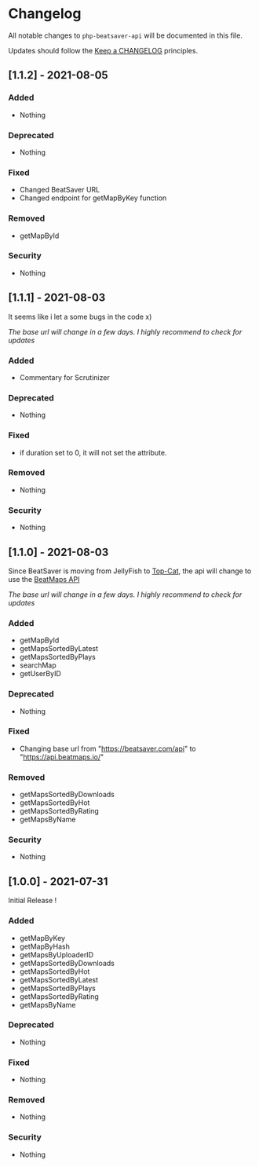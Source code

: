 # Changelog

All notable changes to `php-beatsaver-api` will be documented in this file.

Updates should follow the [Keep a CHANGELOG](https://keepachangelog.com/) principles.

## [1.1.2] - 2021-08-05

### Added
- Nothing

### Deprecated
- Nothing

### Fixed
- Changed BeatSaver URL
- Changed endpoint for getMapByKey function

### Removed
- getMapById

### Security
- Nothing

## [1.1.1] - 2021-08-03

It seems like i let a some bugs in the code x)

*The base url will change in a few days. I highly recommend to check for updates*

### Added
- Commentary for Scrutinizer

### Deprecated
- Nothing

### Fixed
- if duration set to 0, it will not set the attribute.

### Removed
- Nothing

### Security
- Nothing

## [1.1.0] - 2021-08-03

Since BeatSaver is moving from JellyFish to [Top-Cat](https://github.com/Top-Cat), the api will change to use the [BeatMaps API]("https://api.beatmaps.io/docs/") 

*The base url will change in a few days. I highly recommend to check for updates*

### Added
- getMapById
- getMapsSortedByLatest
- getMapsSortedByPlays
- searchMap
- getUserByID

### Deprecated
- Nothing

### Fixed
- Changing base url from "https://beatsaver.com/api" to "https://api.beatmaps.io/"

### Removed
- getMapsSortedByDownloads
- getMapsSortedByHot
- getMapsSortedByRating
- getMapsByName

### Security
- Nothing

## [1.0.0] - 2021-07-31

Initial Release !

### Added
- getMapByKey
- getMapByHash
- getMapsByUploaderID
- getMapsSortedByDownloads
- getMapsSortedByHot
- getMapsSortedByLatest
- getMapsSortedByPlays
- getMapsSortedByRating
- getMapsByName

### Deprecated
- Nothing

### Fixed
- Nothing

### Removed
- Nothing

### Security
- Nothing
